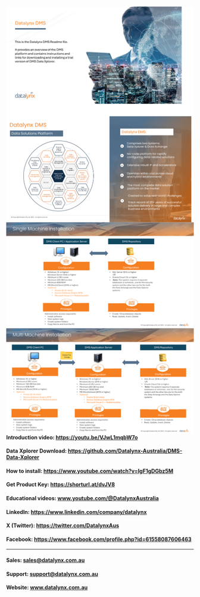 <img src="https://github.com/Datalynx-Australia/DMS-Data-Xplorer/blob/main/IntroPg1.png"
     alt="Datalynx PG1"
     style="float: left; margin-right: 10px;" />

________________________________________     


<img src="https://github.com/Datalynx-Australia/DMS-Data-Xplorer/blob/main/IntroPg2.png"
     alt="Datalynx PG2"
     style="float: left; margin-right: 10px;" />

________________________________________     


<img src="https://github.com/Datalynx-Australia/DMS-Data-Xplorer/blob/main/IntroPg3.png"
     alt="Datalynx PG3"
     style="float: left; margin-right: 10px;" />

________________________________________     


<img src="https://github.com/Datalynx-Australia/DMS-Data-Xplorer/blob/main/IntroPg4.png"
     alt="Datalynx PG4"
     style="float: left; margin-right: 10px;" />

________________________________________

#### Introduction video: https://youtu.be/VJwL1mqbW7o

#### Data Xplorer Download: https://github.com/Datalynx-Australia/DMS-Data-Xplorer

#### How to install: https://www.youtube.com/watch?v=IgF1gDGbz5M

#### Get Product Key: https://shorturl.at/dvJV8

#### Educational videos: www.youtube.com/@DatalynxAustralia

#### LinkedIn: https://www.linkedin.com/company/datalynx  

#### X (Twitter): https://twitter.com/DatalynxAus

#### Facebook: https://www.facebook.com/profile.php?id=61558087606463

________________________________________

#### Sales:   sales@datalynx.com.au     
#### Support: support@datalynx.com.au     
#### Website: www.datalynx.com.au
